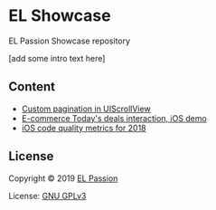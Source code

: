 # EL Showcase

EL Passion Showcase repository

[add some intro text here]

## Content

- [Custom pagination in UIScrollView](content/UIScrollView-custom-pagination)
- [E-commerce Today's deals interaction, iOS demo](content/ecommerce-ios-demo)
- [iOS code quality metrics for 2018](content/iOS-code-quality-2018)

## License

Copyright © 2019 [EL Passion](https://www.elpassion.com)

License: [GNU GPLv3](LICENSE)
